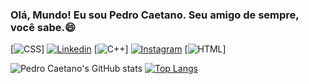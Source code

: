 ### Olá, Mundo! Eu sou Pedro Caetano. Seu amigo de sempre, você sabe.😄

[![CSS](https://img.shields.io/badge/CSS-239120?&style=for-the-badge&logo=css3&logoColor=white)]
[![Linkedin](https://img.shields.io/badge/LinkedIn-0077B5?style=for-the-badge&logo=linkedin&logoColor=white)](https://www.linkedin.com/in/pedro-caetano-6b9a23266/)
[![C++](https://img.shields.io/badge/C%2B%2B-00599C?style=for-the-badge&logo=c%2B%2B&logoColor=white)]
[![Instagram](https://img.shields.io/badge/Instagram-E4405F?style=for-the-badge&logo=instagram&logoColor=white)](https://www.instagram.com/pedrohenri992/)
[![HTML](https://img.shields.io/badge/HTML5-E34F26?style=for-the-badge&logo=html5&logoColor=white)]

![Pedro Caetano's GitHub stats](https://github-readme-stats.vercel.app/api?username=PedroCaettano&show_icons=true&theme=tokyonight)
[![Top Langs](https://github-readme-stats.vercel.app/api/top-langs/?username=PedroCaettano&layout=compact)](https://github.com/PedroCaettano/github-readme-stats)


